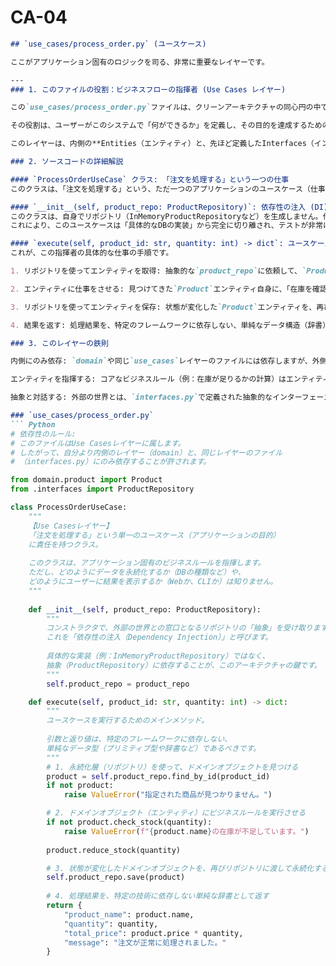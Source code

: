 # CA-04

```markdown
## `use_cases/process_order.py` (ユースケース)

ここがアプリケーション固有のロジックを司る、非常に重要なレイヤーです。

---
### 1. このファイルの役割：ビジネスフローの指揮者 (Use Cases レイヤー)

この`use_cases/process_order.py`ファイルは、クリーンアーキテクチャの同心円の中で2番目に位置するUse Cases（ユースケース）レイヤーです。

その役割は、ユーザーがこのシステムで「何ができるか」を定義し、その目的を達成するための**具体的な手順（ビジネスフロー）**を指揮することです。

このレイヤーは、内側の**Entities（エンティティ）と、先ほど定義したInterfaces（インターフェース）を使って仕事を進めます。重要なのは、この指揮者が「どうやって」データベースに保存するか、「どうやって」**ユーザーに結果を表示するかといった、外側の世界の具体的な方法を一切知らない、という点です。

### 2. ソースコードの詳細解説

#### `ProcessOrderUseCase` クラス: 「注文を処理する」という一つの仕事
このクラスは、「注文を処理する」という、ただ一つのアプリケーションのユースケース（仕事）に責任を持ちます。

#### `__init__(self, product_repo: ProductRepository)`: 依存性の注入 (DI)
このクラスは、自身でリポジトリ（InMemoryProductRepositoryなど）を生成しません。代わりに、外部から抽象的なProductRepositoryインターフェースを受け取ります。これを**依存性の注入（Dependency Injection）**と呼びます。  
これにより、このユースケースは「具体的なDBの実装」から完全に切り離され、テストが非常に容易になります。

#### `execute(self, product_id: str, quantity: int) -> dict`: ユースケースの実行
これが、この指揮者の具体的な仕事の手順です。

1. リポジトリを使ってエンティティを取得: 抽象的な`product_repo`に依頼して、`Product`エンティティ（ビジネスの核心）を見つけます。

2. エンティティに仕事をさせる: 見つけてきた`Product`エンティティ自身に、「在庫を確認しろ(`check_stock`)」「在庫を減らせ(`reduce_stock`)」と命令します。ユースケース自身が在庫計算のロジックを持つのではなく、エンティティに仕事を委譲するのがポイントです。

3. リポジトリを使ってエンティティを保存: 状態が変化した`Product`エンティティを、再び抽象的な`product_repo`に渡して「これを保存しておけ」と命令します。

4. 結果を返す: 処理結果を、特定のフレームワークに依存しない、単純なデータ構造（辞書）で返します。

### 3. このレイヤーの鉄則

内側にのみ依存: `domain`や同じ`use_cases`レイヤーのファイルには依存しますが、外側の`interface_adapters`や`main.py`には決して依存しません。

エンティティを指揮する: コアなビジネスルール（例：在庫が足りるかの計算）はエンティティに任せ、自身はその実行順序などを管理する指揮者に徹します。

抽象と対話する: 外部の世界とは、`interfaces.py`で定義された抽象的なインターフェースを通じてのみ対話します。

### `use_cases/process_order.py`
``` Python
# 依存性のルール:
# このファイルはUse Casesレイヤーに属します。
# したがって、自分より内側のレイヤー（domain）と、同じレイヤーのファイル
# （interfaces.py）にのみ依存することが許されます。

from domain.product import Product
from .interfaces import ProductRepository

class ProcessOrderUseCase:
    """
    【Use Casesレイヤー】
    「注文を処理する」という単一のユースケース（アプリケーションの目的）
    に責任を持つクラス。
    
    このクラスは、アプリケーション固有のビジネスルールを指揮します。
    ただし、どのようにデータを永続化するか（DBの種類など）や、
    どのようにユーザーに結果を表示するか（Webか、CLIか）は知りません。
    """
    
    def __init__(self, product_repo: ProductRepository):
        """
        コンストラクタで、外部の世界との窓口となるリポジトリの「抽象」を受け取ります。
        これを「依存性の注入（Dependency Injection）」と呼びます。
        
        具体的な実装（例：InMemoryProductRepository）ではなく、
        抽象（ProductRepository）に依存することが、このアーキテクチャの鍵です。
        """
        self.product_repo = product_repo

    def execute(self, product_id: str, quantity: int) -> dict:
        """
        ユースケースを実行するためのメインメソッド。
        
        引数と返り値は、特定のフレームワークに依存しない、
        単純なデータ型（プリミティブ型や辞書など）であるべきです。
        """
        # 1. 永続化層（リポジトリ）を使って、ドメインオブジェクトを見つける
        product = self.product_repo.find_by_id(product_id)
        if not product:
            raise ValueError("指定された商品が見つかりません。")

        # 2. ドメインオブジェクト（エンティティ）にビジネスルールを実行させる
        if not product.check_stock(quantity):
            raise ValueError(f"{product.name}の在庫が不足しています。")
            
        product.reduce_stock(quantity)

        # 3. 状態が変化したドメインオブジェクトを、再びリポジトリに渡して永続化する
        self.product_repo.save(product)
        
        # 4. 処理結果を、特定の技術に依存しない単純な辞書として返す
        return {
            "product_name": product.name,
            "quantity": quantity,
            "total_price": product.price * quantity,
            "message": "注文が正常に処理されました。"
        }
```

```